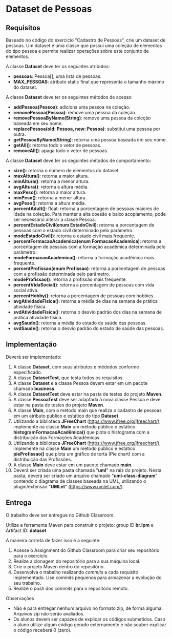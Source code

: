 # Dataset de Pessoas

## Requisitos

Baseado no código do exercício "Cadastro de Pessoas", crie um dataset de pessoas. Um dataset é uma classe que possui uma coleção de elementos do tipo pessoa e permite realizar operações sobre este conjunto de elementos.

A classe **Dataset** deve ter os seguintes atributos:

*   **pessoas**: Pessoa[], uma lista de pessoas.
*   **MAX_PESSOAS**: atributo static final que representa o tamanho máximo do dataset.

A classe **Dataset** deve ter os seguintes métodos de acesso:

*   **addPessoa(Pessoa)**: adiciona uma pessoa na coleção.
*   **removePessoa(Pessoa)**: remove uma pessoa da coleção.
*   **removePessoaByName(String)**: remove uma pessoa da coleção baseada em seu nome.
*   **replacePessoa(old: Pessoa, new: Pessoa)**: substitui uma pessoa por outra.
*   **getPessoaByName(String)**: retorna uma pessoa baseada em seu nome.
*   **getAll()**: retorna todo o vetor de pessoas.
*   **removeAll()**: apaga todo o vetor de pessoas.

A classe **Dataset** deve ter os seguintes métodos de comportamento:

*   **size()**: retorna o número de elementos do dataset.
*   **maxAltura()**: retorna a maior altura.
*   **minAltura()**: retorna a menor altura.
*   **avgAltura()**: retorna a altura média.
*   **maxPeso()**: retorna a maior altura.
*   **minPeso()**: retorna a menor altura.
*   **avgPeso()**: retorna a altura média.
*   **percentAdult()**: float: retorna a porcentagem de pessoas maiores de idade na coleção. Para manter a alta coesão e baixo acoplamento, pode ser necessário alterar a classe Pessoa.
*   **percentEstadoCivil(enum EstadoCivil)**: retorna a porcentagem de pessoas com o estado civil determinado pelo parâmetro.
*   **modeEstadoCivil()**: retorna o estado civil mais frequente.
*   **percentFormacaoAcademica(enum  FormacaoAcademica)**: retorna a porcentagem de pessoas com a formação acadêmica determinada pelo parâmetro.
*   **modeFormacaoAcademica()**: retorna a formação acadêmica mais frequente.
*   **percentProfissao(enum  Profissao)**: retorna a porcentagem de pessoas com a profissão determinada pelo parâmetro.
*   **modeProfissao()**: retorna a profissão mais frequente.
*   **percentVidaSocial()**: retorna a porcentagem de pessoas com vida social ativa.
*   **percentHobby()**: retorna a porcentagem de pessoas com hobbies.
*   **avgAtividadeFisica()**: retorna a média de dias na semana de prática atividade física.
*   **svdAtividadeFisica()**: retorna o desvio padrão dos dias na semana de prática atividade física.
*   **avgSaude()**: retorna a média do estado de saúde das pessoas.
*   **svdSaude()**: retorna o desvio padrão do estado de saúde das pessoas.

## Implementação

Deverá ser implementado:

1. A classe **Dataset**, com seus atributos e médodos conforme especificado.
2. A classe **DatasetTest**, que testa todos os requisitos. 
3. A classe **Dataset** e a classe Pessoa devem estar em um pacote chamado **business**.
4. A classe **DatasetTest** deve estar na pasta de testes do projeto **Maven**.
5. A classe **PessoaTest** deve ser adaptada à nova classe Pessoa e deve estar na pasta de testes do projeto **Maven**.
6. A classe **Main**, com o método main que realiza o cadastro de pessoas em um atributo público e estático do tipo **Dataset**.
7. Utilizando a biblioteca **JFreeChart** (https://www.jfree.org/jfreechart/), implemente na classe **Main** um método público e estático **histogramFormacaoAcadêmica()**  que plota o histograma com a distribuição das Formações Acadêmicas.
8. Utilizando a biblioteca **JFreeChart** (https://www.jfree.org/jfreechart/), implemente na classe **Main** um método público e estático **pieProfissao()** que plota um gráfico de torta (Pie chart) com a distribuição das Profissões.
9. A classe **Main** deve estar em um pacote chamado **main**.
10. Deverá ser criada uma pasta chamada "**uml**" na raiz do projeto. Nesta pasta, deverá ser criado um arquivo chamado "**uml-class-diagram**" contendo o diagrama de classes baseada na UML, utilizando o plugin/extensão "**UMLet**" (https://www.umlet.com/).



## Entrega

O trabalho deve ser entregue no Github Classroom.

Utilize a ferramenta Maven para construir o projeto: group ID **br.lpm** e Artifact ID: **dataset**

A maneira correta de fazer isso é a seguinte:

1. Acesse o Assignment do Github Classroom para criar seu repositório para o exercício.
2. Realize a clonagem do repositório para a sua máquina local.
3. Crie o projeto Maven dentro do repositório.
4. Desenvolva o trabalho realizando _commits_ a cada requisito implementado. Use _commits_ pequenos para armazenar a evolução do seu trabalho.
5. Realize o _push_ dos _commits_ para o repositório remoto.

Observações

* Não é para entregar nenhum arquivo no formato zip, de forma alguma. Arquivos zip não serão avaliados.
* Os alunos devem ser capazes de explicar os códigos submetidos. Caso o aluno utilize algum código gerado externamente e não souber explicar o código receberá 0 (zero).